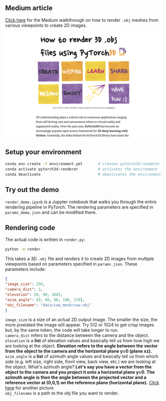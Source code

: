 ## Medium article

[Click here](https://adelekuzmiakova.medium.com/how-to-render-3d-files-using-pytorch3d-ef9de72483f8?source=friends_link&sk=d89816e7e6f338dfc68da836757e149d) for the Medium walkthrough on how to render `.obj` meshes from various viewpoints to create 2D images.

![Alt text](assets/medium_3.png?raw=true "Title")

## Setup your environment

```bash
conda env create -f environment.yml       # creates pytorch3d-renderer environment
conda activate pytorch3d-renderer         # activates the environment
conda deactivate                          # deactivates the environment
```




## Try out the demo

`render_demo.ipynb` is a Jupyter notebook that walks you through the entire rendering pipeline in PyTorch. The rendering parameters are specified in `params_demo.json` and can be modified there.

## Rendering code

The actual code is written in `render.py`:

```bash
python -m render
```

This takes a 3D `.obj` file and renders it to create 2D images from multiple viewpoints based on parameters specified in `params.json`.  These parameters include:

```json
{
"image_size": 256,
"camera_dist": 3,   
"elevation": [0, 90, 180],
"azim_angle": [0, 60, 90, 180, 270],
"obj_filename": "data/cow_mesh/cow.obj"
}
```
`image_size` is a size of an actual 2D output image. The smaller the size, the more pixelated the image will appear. Try 512 or 1024 to get crisp images but, by the same token, the code will take longer to run.\
`camera_dist` refers to the distance between the camera and the object.\
`elevation` is a **list** of elevation values and basically tell us from how high we are looking at the object. **Elevation refers to the angle between the vector from the object to the camera and the horizontal plane y=0 (plane xz).**\
`azim_angle` is a **list** of azimuth angle values and basically tell us from which side (e.g. left size, right side, front view, back view, etc.) we are looking at the object. What's azimuth angle? **Let's say you have a vector from the object to the camera and you project it onto a horizontal plane y=0. The azimuth angle is then the angle between the projected vector and a reference vector at (0,0,1) on the reference plane (horizontal plane).** [Click here](https://www.celestis.com/resources/faq/what-are-the-azimuth-and-elevation-of-a-satellite/) for another picture.\
`obj_filename` is a path to the obj file you want to render.



